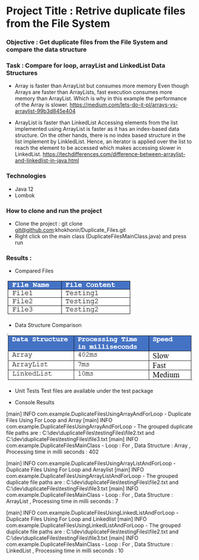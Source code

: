 # Project Title : Retrive duplicate files from the File System

### Objective : Get duplicate files from the File System and compare the data structure

### Task :  Compare for loop, arrayList and LinkedList Data Structures

* Array is faster than ArrayList but consumes more memory
Even though Arrays are faster than ArrayLists, fast execution consumes more 
memory than ArrayList. Which is why in this example the performance of the Array is slower.
https://medium.com/lets-do-it-pl/arrays-vs-arraylist-99b3d845e404


* ArrayList is faster than LinkedList
Accessing elements from the list implemented using ArrayList is faster as
it has an index-based data structure. On the other hands, 
there is no index based structure in the list implement by LinkledList. 
Hence, an iterator is applied over the list to reach the 
element to be accessed which makes accessing slower in LinkedList.
https://techdifferences.com/difference-between-arraylist-and-linkedlist-in-java.html

### Technologies
* Java 12
* Lombok

### How to clone and run the project
* Clone the project : git clone git@github.com:khokhonir/Duplicate_Files.git
* Right click on the main class (DuplicateFilesMainClass.java) and press run

### Results :
* Compared Files 

![img_3.png](img_3.png)
    
  
* Data Structure Comparison

![img_2.png](img_2.png)


* Unit Tests
  Test files are available under the test package
  
* Console Results

[main] INFO com.example.DuplicateFilesUsingArrayAndForLoop -
Duplicate Files Using For Loop  and Array
[main] INFO com.example.DuplicateFilesUsingArrayAndForLoop - The grouped duplicate file paths are : C:\dev\duplicateFiles\testingFiles\file2.txt and C:\dev\duplicateFiles\testingFiles\file3.txt
[main] INFO com.example.DuplicateFilesMainClass - Loop : For , Data Structure : Array , Processing time in milli seconds : 402

[main] INFO com.example.DuplicateFilesUsingArrayListAndForLoop -
Duplicate Files Using For Loop  and Arraylist
[main] INFO com.example.DuplicateFilesUsingArrayListAndForLoop - The grouped duplicate file paths are : C:\dev\duplicateFiles\testingFiles\file2.txt and C:\dev\duplicateFiles\testingFiles\file3.txt
[main] INFO com.example.DuplicateFilesMainClass - Loop : For , Data Structure : ArrayList , Processing time in milli seconds : 7

[main] INFO com.example.DuplicateFilesUsingLinkedListAndForLoop -
Duplicate Files Using For Loop  and Linkedlist
[main] INFO com.example.DuplicateFilesUsingLinkedListAndForLoop - The grouped duplicate file paths are : C:\dev\duplicateFiles\testingFiles\file2.txt and C:\dev\duplicateFiles\testingFiles\file3.txt
[main] INFO com.example.DuplicateFilesMainClass - Loop : For , Data Structure : LinkedList , Processing time in milli seconds : 10
